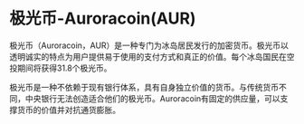 # 

# 极光币-Auroracoin(AUR)

极光币（Auroracoin，AUR）是一种专门为冰岛居民发行的加密货币。极光币以透明诚实的特点为用户提供易于使用的支付方式和真正的价值。每个冰岛国民在空投期间将获得31.8个极光币。

极光币是一种不依赖于现有银行体系，具有自身独立价值的货币。与传统货币不同，中央银行无法创造适合他们的极光币。Auroracoin有固定的供应量，可以支撑货币的价值并对抗通货膨胀。

